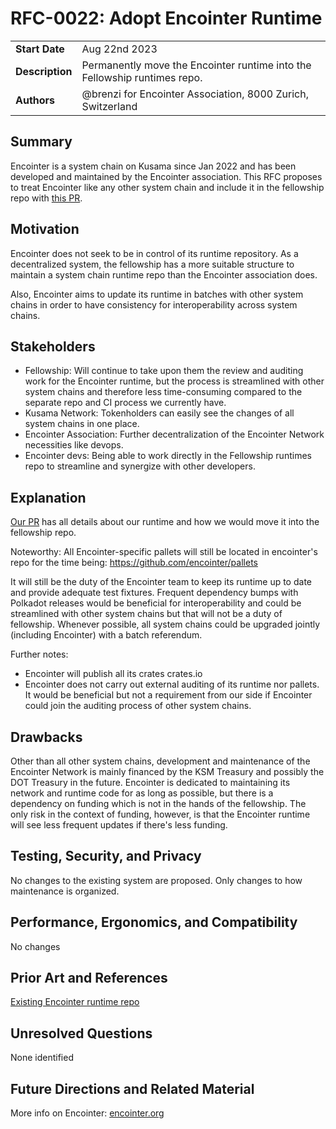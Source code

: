 # RFC-0022: Adopt Encointer Runtime

|                 |                                                                           |
| --------------- |---------------------------------------------------------------------------|
| **Start Date**  | Aug 22nd 2023                                                             |
| **Description** | Permanently move the Encointer runtime into the Fellowship runtimes repo. |
| **Authors**     | @brenzi for Encointer Association, 8000 Zurich, Switzerland               |

## Summary

Encointer is a system chain on Kusama since Jan 2022 and has been developed and maintained by the Encointer association. This RFC proposes to treat Encointer like any other system chain and include it in the fellowship repo with [this PR](https://github.com/polkadot-fellows/runtimes/pull/17).

## Motivation

Encointer does not seek to be in control of its runtime repository. As a decentralized system, the fellowship has a more suitable structure to maintain a system chain runtime repo than the Encointer association does.

Also, Encointer aims to update its runtime in batches with other system chains in order to have consistency for interoperability across system chains. 

## Stakeholders

* Fellowship: Will continue to take upon them the review and auditing work for the Encointer runtime, but the process is streamlined with other system chains and therefore less time-consuming compared to the separate repo and CI process we currently have.
* Kusama Network: Tokenholders can easily see the changes of all system chains in one place.
* Encointer Association: Further decentralization of the Encointer Network necessities like devops.
* Encointer devs: Being able to work directly in the Fellowship runtimes repo to streamline and synergize with other developers. 

## Explanation

[Our PR](https://github.com/polkadot-fellows/runtimes/pull/17) has all details about our runtime and how we would move it into the fellowship repo.

Noteworthy: All Encointer-specific pallets will still be located in encointer's repo for the time being: https://github.com/encointer/pallets 

It will still be the duty of the Encointer team to keep its runtime up to date and provide adequate test fixtures. Frequent dependency bumps with Polkadot releases would be beneficial for interoperability and could be streamlined with other system chains but that will not be a duty of fellowship. Whenever possible, all system chains could be upgraded jointly (including Encointer) with a batch referendum.

Further notes:
* Encointer will publish all its crates crates.io
* Encointer does not carry out external auditing of its runtime nor pallets. It would be beneficial but not a requirement from our side if Encointer could join the auditing process of other system chains. 

## Drawbacks

Other than all other system chains, development and maintenance of the Encointer Network is mainly financed by the KSM Treasury and possibly the DOT Treasury in the future. Encointer is dedicated to maintaining its network and runtime code for as long as possible, but there is a dependency on funding which is not in the hands of the fellowship. The only risk in the context of funding, however, is that the Encointer runtime will see less frequent updates if there's less funding. 

## Testing, Security, and Privacy

No changes to the existing system are proposed. Only changes to how maintenance is organized.

## Performance, Ergonomics, and Compatibility

No changes

## Prior Art and References

[Existing Encointer runtime repo](https://github.com/encointer/encointer-parachain/tree/master/polkadot-parachains/encointer-runtime)

## Unresolved Questions

None identified

## Future Directions and Related Material

More info on Encointer: [encointer.org](https://encointer.org)
